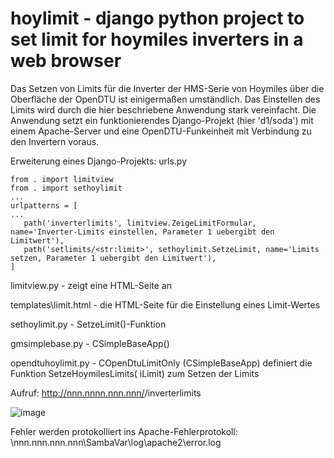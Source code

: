 # hoylimit - django python project to set limit for hoymiles inverters in a web browser
Das Setzen von Limits für die Inverter der HMS-Serie von Hoymiles über die Oberfläche der OpenDTU ist einigermaßen umständlich.
Das Einstellen des Limits wird durch die hier beschriebene Anwendung stark vereinfacht.
Die Anwendung setzt ein funktionierendes Django-Projekt (hier 'd1/soda') mit einem Apache-Server und eine OpenDTU-Funkeinheit mit Verbindung zu den Invertern voraus.

Erweiterung eines Django-Projekts:
urls.py
```
from . import limitview
from . import sethoylimit
...
urlpatterns = [
...
   path('inverterlimits', limitview.ZeigeLimitFormular, name='Inverter-Limits einstellen, Parameter 1 uebergibt den Limitwert'),
   path('setlimits/<str:limit>', sethoylimit.SetzeLimit, name='Limits setzen, Parameter 1 uebergibt den Limitwert'),
] 
```

limitview.py - zeigt eine HTML-Seite an

templates\limit.html - die HTML-Seite für die Einstellung eines Limit-Wertes

sethoylimit.py - SetzeLimit()-Funktion

gmsimplebase.py - CSimpleBaseApp()

opendtuhoylimit.py - COpenDtuLimitOnly (CSimpleBaseApp) definiert die Funktion SetzeHoymilesLimits( iLimit) zum Setzen der Limits

Aufruf: http://nnn.nnnn.nnn.nnn/<Name des Django-Projekts>/inverterlimits

![image](https://github.com/user-attachments/assets/c4eded52-7fec-43fb-9ab3-13426b9edbf5)

Fehler werden protokolliert ins Apache-Fehlerprotokoll: \\nnn.nnn.nnn.nnn\SambaVar\log\apache2\error.log
